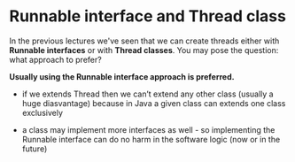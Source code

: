 # Runnable interface and Thread class


In the previous lectures we've seen that we can create threads either with **Runnable interfaces** or with **Thread classes**. You may pose the question: what approach to prefer?

**Usually using the Runnable interface approach is preferred.**

- if we extends Thread then we can’t extend any other class (usually a huge diasvantage) because in Java a given class can extends one class exclusively

- a class may implement more interfaces as well - so implementing the Runnable interface can do no harm in the software logic (now or in the future)